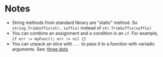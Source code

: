 # Notes

* String methods from standard library are "static" method. So `string.TrimSuffix(str, suffix)` instead of `str.TrimSuffix(suffix)`
* You can combine an assignment and a condition in an `if`. For example, `if err := myFunc(); err != nil {}`
* You can unpack an slice with `...` to pass it to a function with variadic arguments. See: [three dots](https://programming.guide/go/three-dots-ellipsis.html)